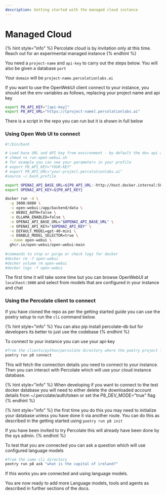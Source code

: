```yaml
---
description: Getting started with the managed cloud instance
---
```


# Managed Cloud

{% hint style="info" %}
Percolate cloud is by invitation only at this time. Reach out for an experimental managed instance
{% endhint %}

You need a `project-name`  and `api-key` to carry out the steps below. You will also be given a database `port`

Your `domain` will be `project-name.percolationlabs.ai`&#x20;

If you want to use the OpenWebUI client connect to your instance, you should set the env variables as follows, replacing your project name and api key

```bash
export P8_API_KEY="[api-key]"
export P8_API_URL="https://[project-name].percolationlabs.ai"
```

There is a script in the repo you can run but it is shown in full below

### Using Open Web UI to connect

```bash
#!/bin/bash

# Load base URL and API key from environment - by default the dev api at 5009 could be used if you want to test this in development
# chmod +x run-open-webui.sh
# for example you can see your parameters in your profile
# export P8_API_KEY="YOUR-KEY"
# export P8_API_URL="your-project.percolationlabs.ai"
#source ~/.bash_profile

export OPENAI_API_BASE_URL=${P8_API_URL:-http://host.docker.internal:5009}
export OPENAI_API_KEY=${P8_API_KEY}

docker run -d \
  -p 3000:8080 \
  -v open-webui:/app/backend/data \
  -e WEBUI_AUTH=false \
  -e OLLAMA_ENABLED=false \
  -e OPENAI_API_BASE_URL="$OPENAI_API_BASE_URL" \
  -e OPENAI_API_KEY="$OPENAI_API_KEY" \
  -e DEFAULT_MODEL=gpt-40-mini \
  -e ENABLE_MODEL_SELECTOR=true \
  --name open-webui \
  ghcr.io/open-webui/open-webui:main
  
#commands to stop or purge or check logs for docker
#docker rm -f open-webui
#docker volume rm open-webui
#docker logs -f open-webui
```

The first time it will take some time but you can browse OpenWebUI at `localhost:3000` and select from models that are configured in your instance and chat

### Using the Percolate client to connect

If you have cloned the repo as per the getting started guide you can use the poetry setup to run the `cli` command below.

{% hint style="info" %}
You can also pip install percolate-db but for developers its better to just use the codebase
{% endhint %}

To connect to your instance you can use your api-key

```bash
#from the clients/python/percolate directory where the poetry project lives
poetry run p8 connect
```

This will fetch the connection details you need to connect to your instance. Then you can interact with Percolate which will use your cloud instance database.

{% hint style="info" %}
When developing if you want to connect to the test docker database you will need to either delete the downloaded account details from \~/.percolate/auth/token or set the P8\_DEV\_MODE="true" flag
{% endhint %}

{% hint style="info" %}
the first time you do this you may need to initialize your database unless you have done it via another route. You can do this as described in the getting started using `poetry run p8 init`&#x20;

If you have been invited to try Percolate this will already have been done by the sys admin.
{% endhint %}

To test that you are connected you can ask a question which will use configured language models

```bash
#from the same cli directory
peotry run p8 ask "what is the capital of ireland?"
```

If this works you are connected and using language models.&#x20;

You are now ready to add more Language models, tools and agents as described in further sections of the docs.
